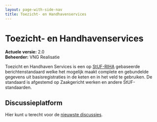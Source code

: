 ```yaml
---
layout: page-with-side-nav
title: Toezicht- en Handhavenservices
---
```

# Toezicht- en Handhavenservices

**Actuele versie:** 2.0<br/>
**Beheerder:**  VNG Realisatie

Toezicht en Handhaven Services is een op [StUF-RIHA](https://samenwerken.pleio.nl/groups/view/8b832827-e91b-476c-bb4f-c228b8e5e934/standaardisatie-toezicht-handhaving-milieu/wiki/view/2b38214e-cfc7-42ff-9d5d-eaf069671c42/riha-referentieinformatiemodel-handhaving) gebaseerde berichtenstandaard welke het mogelijk maakt complete en gebundelde gegevens uit basisregistraties in de keten en in het veld te gebruiken. De standaard is afgestemd op Zaakgericht werken en andere StUF-standaarden.

## Discussieplatform

Hier kunt u terecht voor de [nieuwste discussies](https://github.com/VNG-Realisatie/StUF-Standaarden/labels/Koppelvlak%20T%26H).
